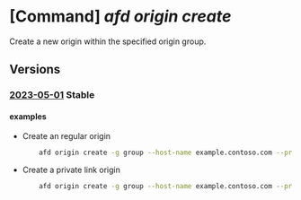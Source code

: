 # [Command] _afd origin create_

Create a new origin within the specified origin group.

## Versions

### [2023-05-01](/Resources/mgmt-plane/L3N1YnNjcmlwdGlvbnMve30vcmVzb3VyY2Vncm91cHMve30vcHJvdmlkZXJzL21pY3Jvc29mdC5jZG4vcHJvZmlsZXMve30vb3JpZ2luZ3JvdXBzL3t9L29yaWdpbnMve30=/2023-05-01.xml) **Stable**

<!-- mgmt-plane /subscriptions/{}/resourcegroups/{}/providers/microsoft.cdn/profiles/{}/origingroups/{}/origins/{} 2023-05-01 -->

#### examples

- Create an regular origin
    ```bash
        afd origin create -g group --host-name example.contoso.com --profile-name profile --origin-group-name originGroup --origin-name origin1 --origin-host-header example.contoso.com --priority 1 --weight 500 --enabled-state Enabled --http-port 80 --https-port 443 - name: Create a private link origin
    ```

- Create a private link origin
    ```bash
        afd origin create -g group --host-name example.contoso.com --profile-name profile --origin-group-name originGroup --origin-name origin1 --origin-host-header example.contoso.com --priority 1 --weight 500 --enabled-state Enabled --http-port 80 --https-port 443 --private-link-resource /subscriptions/00000000-0000-0000-0000-000000000000/resourceGroups/group/providers/Microsoft.Storage/storageAccounts/plstest --private-link-location EastUS --private-link-request-message 'Please approve this request' --private-link-sub-resource-type table
    ```

